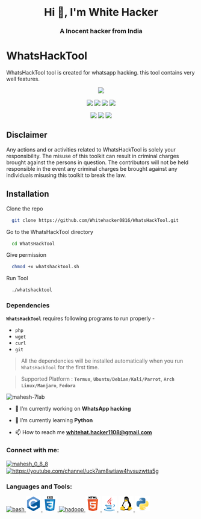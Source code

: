 <h1 align="center">Hi 👋, I'm White Hacker</h1>
<h3 align="center">A Inocent hacker from India</h3>

# WhatsHackTool

WhatsHackTool tool is created for whatsapp hacking. this tool contains very well features.

<p align="center">
  <img src="https://github.com/mahesh2-lab/WhatsHack/raw/main/.img/logo.png">
</p>

<p align="center">
  <img src="https://img.shields.io/github/license/mahesh2-lab/WhatsHack?style=for-the-badge">
  <img src="https://img.shields.io/github/stars/mahesh2-lab/WhatsHack?style=for-the-badge">
  <img src="https://img.shields.io/github/issues/mahesh2-lab/WhatsHack?style=for-the-badge">
  <img src="https://img.shields.io/github/forks/mahesh2-lab/WhatsHack?color=teal&style=for-the-badge">
</p>

<p align="center">
  <img src="https://img.shields.io/badge/Author-Bot--Tech-cyan?style=flat-square">
  <img src="https://img.shields.io/badge/Open%20Source-Yes-cyan?style=flat-square">
  <img src="https://img.shields.io/badge/Written%20In-Bash-cyan?style=flat-square">
</p>



##
## Disclaimer
Any actions and or activities related to WhatsHackTool is solely your responsibility. The misuse of this toolkit can result in criminal charges brought against the persons in question. The contributors will not be held responsible in the event any criminal charges be brought against any individuals misusing this toolkit to break the law.



## Installation

Clone the repo

```bash
  git clone https://github.com/Whitehacker0816/WhatsHackTool.git
```

Go to the WhatsHackTool directory

```bash
  cd WhatsHackTool
```

Give permission

```bash
  chmod +x whatshacktool.sh
```

Run Tool

```bash
  ./whatshacktool
```


### Dependencies

**`WhatsHackTool`** requires following programs to run properly - 
- `php`
- `wget`
- `curl`
- `git`

> All the dependencies will be installed automatically when you run `WhatsHackTool` for the first time.

> Supported Platform : **`Termux`**, **`Ubuntu/Debian/Kali/Parrot`**, **`Arch Linux/Manjaro`**, **`Fedora`**

<p align="left"> <img src="https://komarev.com/ghpvc/?username=mahesh-7lab&label=Profile%20views&color=0e75b6&style=flat" alt="mahesh-7lab" /> </p>

- 🔭 I’m currently working on **WhatsApp hacking**

- 🌱 I’m currently learning **Python**

- 📫 How to reach me **whitehat.hacker1108@gmail.com**

<h3 align="left">Connect with me:</h3>
<p align="left">
<a href="https://instagram.com/white.hat.hacker.2003" target="blank"><img align="center" src="https://raw.githubusercontent.com/rahuldkjain/github-profile-readme-generator/master/src/images/icons/Social/instagram.svg" alt="mahesh_0_8_8" height="30" width="40" /></a>
<a href="https://youtube.com/channel/UCoBGfGRKvpYq8kC5c_mDCzQ" target="blank"><img align="center" src="https://raw.githubusercontent.com/rahuldkjain/github-profile-readme-generator/master/src/images/icons/Social/youtube.svg" alt="https://youtube.com/channel/uck7am8wtiaw4hvsuzwtta5g" height="30" width="40" /></a>
</p>

<h3 align="left">Languages and Tools:</h3>
<p align="left"> <a href="https://www.gnu.org/software/bash/" target="_blank" rel="noreferrer"> <img src="https://www.vectorlogo.zone/logos/gnu_bash/gnu_bash-icon.svg" alt="bash" width="40" height="40"/> </a> <a href="https://www.cprogramming.com/" target="_blank" rel="noreferrer"> <img src="https://raw.githubusercontent.com/devicons/devicon/master/icons/c/c-original.svg" alt="c" width="40" height="40"/> </a> <a href="https://www.w3schools.com/css/" target="_blank" rel="noreferrer"> <img src="https://raw.githubusercontent.com/devicons/devicon/master/icons/css3/css3-original-wordmark.svg" alt="css3" width="40" height="40"/> </a> <a href="https://hadoop.apache.org/" target="_blank" rel="noreferrer"> <img src="https://www.vectorlogo.zone/logos/apache_hadoop/apache_hadoop-icon.svg" alt="hadoop" width="40" height="40"/> </a> <a href="https://www.w3.org/html/" target="_blank" rel="noreferrer"> <img src="https://raw.githubusercontent.com/devicons/devicon/master/icons/html5/html5-original-wordmark.svg" alt="html5" width="40" height="40"/> </a> <a href="https://www.java.com" target="_blank" rel="noreferrer"> <img src="https://raw.githubusercontent.com/devicons/devicon/master/icons/java/java-original.svg" alt="java" width="40" height="40"/> </a> <a href="https://www.linux.org/" target="_blank" rel="noreferrer"> <img src="https://raw.githubusercontent.com/devicons/devicon/master/icons/linux/linux-original.svg" alt="linux" width="40" height="40"/> </a> <a href="https://www.python.org" target="_blank" rel="noreferrer"> <img src="https://raw.githubusercontent.com/devicons/devicon/master/icons/python/python-original.svg" alt="python" width="40" height="40"/> </a> </p>

